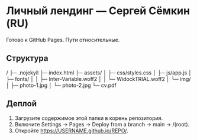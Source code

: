 # Личный лендинг — Сергей Сёмкин (RU)

Готово к GitHub Pages. Пути относительные.

## Структура
/
├─ .nojekyll
├─ index.html
├─ assets/
│  ├─ css/styles.css
│  ├─ js/app.js
│  ├─ fonts/
│  │  ├─ Inter-Variable.woff2
│  │  └─ WidockTRIAL.woff2
│  └─ img/
│     ├─ photo-1.jpg
│     └─ photo-2.jpg
└─ cv.pdf

## Деплой
1) Загрузите содержимое этой папки в корень репозитория.
2) Включите Settings → Pages → Deploy from a branch → main → /(root).
3) Откройте https://USERNAME.github.io/REPO/.

